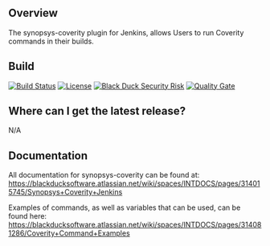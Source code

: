 ## Overview ##
The synopsys-coverity plugin for Jenkins, allows Users to run Coverity commands in their builds. 

## Build ##

[![Build Status](https://travis-ci.org/jenkinsci/synopsys-coverity.svg?branch=master)](https://travis-ci.org/jenkinsci/synopsys-coverity)
[![License](https://img.shields.io/badge/License-Apache%202.0-blue.svg)](https://opensource.org/licenses/Apache-2.0) 
[![Black Duck Security Risk](https://copilot.blackducksoftware.com/github/repos/jenkinsci/synopsys-coverity/branches/master/badge-risk.svg)](https://copilot.blackducksoftware.com/github/repos/jenkinsci/synopsys-coverity/branches/master)
[![Quality Gate](https://sonarcloud.io/api/project_badges/measure?project=org.jenkins-ci.plugins%3Asig-coverity&metric=alert_status)](https://sonarcloud.io/dashboard?id=org.jenkins-ci.plugins%3Asig-coverity)

## Where can I get the latest release? ##
N/A

## Documentation ##
All documentation for synopsys-coverity can be found at:  https://blackducksoftware.atlassian.net/wiki/spaces/INTDOCS/pages/314015745/Synopsys+Coverity+Jenkins

Examples of commands, as well as variables that can be used, can be found here: https://blackducksoftware.atlassian.net/wiki/spaces/INTDOCS/pages/314081286/Coverity+Command+Examples
